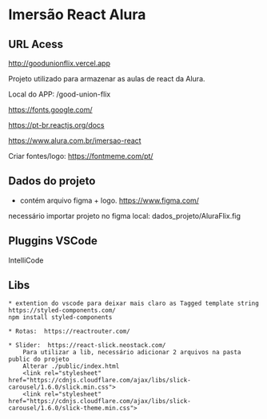 # Imersão React Alura


## URL Acess
http://goodunionflix.vercel.app

Projeto utilizado para armazenar as aulas de react da Alura.

Local do APP: /good-union-flix

https://fonts.google.com/

https://pt-br.reactjs.org/docs

https://www.alura.com.br/imersao-react

Criar fontes/logo: https://fontmeme.com/pt/

## Dados do projeto
 * contém arquivo figma + logo.
https://www.figma.com/

necessário importar projeto no figma local: dados_projeto/AluraFlix.fig

## Pluggins VSCode
IntelliCode

## Libs
    * extention do vscode para deixar mais claro as Tagged template string
    https://styled-components.com/
    npm install styled-components

    * Rotas:  https://reactrouter.com/

    * Slider:  https://react-slick.neostack.com/
        Para utilizar a lib, necessário adicionar 2 arquivos na pasta public do projeto
        Alterar ./public/index.html
        <link rel="stylesheet" href="https://cdnjs.cloudflare.com/ajax/libs/slick-carousel/1.6.0/slick.min.css">
        <link rel="stylesheet" href="https://cdnjs.cloudflare.com/ajax/libs/slick-carousel/1.6.0/slick-theme.min.css">
